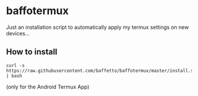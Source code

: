 # baffotermux
Just an installation script to automatically apply my termux settings on new devices...

## How to install

```
curl -s https://raw.githubusercontent.com/baffetto/baffotermux/master/install.sh | bash
```
(only for the Android Termux App)

